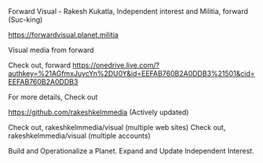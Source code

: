 Forward Visual - Rakesh Kukatla, Independent interest and Militia, forward (Suc-king)

https://forwardvisual.planet.militia

Visual media from forward

Check out, forward https://onedrive.live.com/?authkey=%21AGfmxJuycYn%2DU0Y&id=EEFAB760B2A0DDB3%21501&cid=EEFAB760B2A0DDB3

For more details, Check out

https://github.com/rakeshkelmmedia (Actively updated)

Check out, rakeshkelmmedia/visual (multiple web sites) 
Check out, rakeshkelmmedia/visual (multiple accounts)

Build and Operationalize a Planet. Expand and Update Independent Interest.
